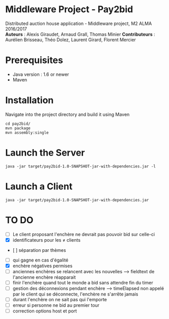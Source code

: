 # Middleware Project - Pay2bid
Distributed auction house application - Middleware project, M2 ALMA 2016/2017   
**Auteurs** : Alexis Giraudet, Arnaud Grall, Thomas Minier
**Contributeurs** : Aurélien Brisseau, Théo Dolez, Laurent Girard, Florent Mercier

# Prerequisites
* Java version : 1.6 or newer
* Maven

# Installation

Navigate into the project directory and build it using Maven
```
cd pay2bid/
mvn package
mvn assembly:single
```

# Launch the Server
```
java -jar target/pay2bid-1.0-SNAPSHOT-jar-with-dependencies.jar -l
```

# Launch a Client
```
java -jar target/pay2bid-1.0-SNAPSHOT-jar-with-dependencies.jar
```

# TO DO

- [ ] Le client proposant l'enchère ne devrait pas pouvoir bid sur celle-ci
- [x] identificateurs pour les ≠ clients
- [ ] séparation par thèmes
- [ ] qui gagne en cas d'égalité
- [x] enchère négatives permises
- [ ] anciennes enchères se relancent avec les nouvelles --> fieldtext de l'ancienne enchère réapparait
- [ ] finir l'enchère quand tout le monde a bid sans attendre fin du timer
- [ ] gestion des déconnexions pendant enchère --> timeElapsed non appelé par le client qui se déconnecte, l'enchère ne s'arrête jamais
- [ ] durant l'enchère on ne sait pas qui l'emporte
- [ ] erreur si personne ne bid au premier tour
- [ ] correction options host et port
